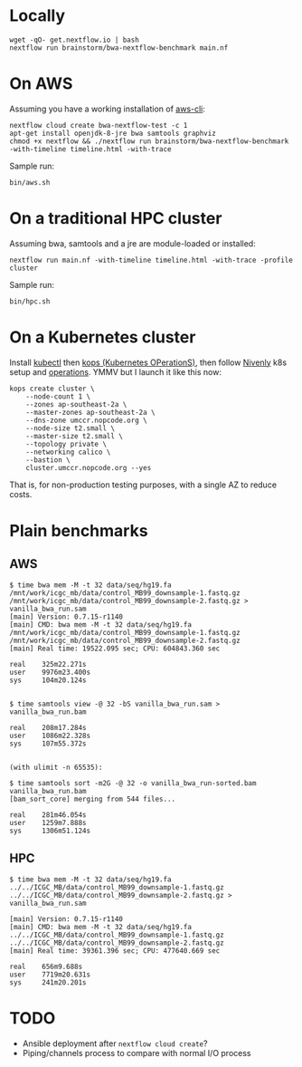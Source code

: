 Locally
=======

	wget -qO- get.nextflow.io | bash
	nextflow run brainstorm/bwa-nextflow-benchmark main.nf


On AWS
======

Assuming you have a working installation of [aws-cli](https://github.com/aws/aws-cli):

    nextflow cloud create bwa-nextflow-test -c 1
    apt-get install openjdk-8-jre bwa samtools graphviz
    chmod +x nextflow && ./nextflow run brainstorm/bwa-nextflow-benchmark -with-timeline timeline.html -with-trace

Sample run:

	bin/aws.sh

On a traditional HPC cluster
============================

Assuming bwa, samtools and a jre are module-loaded or installed:

	nextflow run main.nf -with-timeline timeline.html -with-trace -profile cluster

Sample run:

	bin/hpc.sh

On a Kubernetes cluster
=======================

Install [kubectl](https://kubernetes.io/docs/tasks/kubectl/install/) then [kops (Kubernetes OPerationS)](https://github.com/kubernetes/kops/blob/master/docs/install.md), then follow [Nivenly](https://www.nivenly.com/kops-1-5-1/) k8s setup and [operations](https://www.nivenly.com/2nd-hour/). YMMV but I launch it like this now:

	kops create cluster \
		--node-count 1 \
		--zones ap-southeast-2a \
		--master-zones ap-southeast-2a \
		--dns-zone umccr.nopcode.org \
		--node-size t2.small \
		--master-size t2.small \
		--topology private \
		--networking calico \
		--bastion \
		cluster.umccr.nopcode.org --yes

That is, for non-production testing purposes, with a single AZ to reduce costs.


Plain benchmarks
================

AWS
---

    $ time bwa mem -M -t 32 data/seq/hg19.fa /mnt/work/icgc_mb/data/control_MB99_downsample-1.fastq.gz /mnt/work/icgc_mb/data/control_MB99_downsample-2.fastq.gz > vanilla_bwa_run.sam
    [main] Version: 0.7.15-r1140
    [main] CMD: bwa mem -M -t 32 data/seq/hg19.fa /mnt/work/icgc_mb/data/control_MB99_downsample-1.fastq.gz /mnt/work/icgc_mb/data/control_MB99_downsample-2.fastq.gz
    [main] Real time: 19522.095 sec; CPU: 604843.360 sec

    real    325m22.271s
    user    9976m23.400s
    sys     104m20.124s

	
	$ time samtools view -@ 32 -bS vanilla_bwa_run.sam > vanilla_bwa_run.bam

	real    208m17.284s
	user    1086m22.328s
	sys     107m55.372s


	(with ulimit -n 65535):

	$ time samtools sort -m2G -@ 32 -o vanilla_bwa_run-sorted.bam vanilla_bwa_run.bam                                               
	[bam_sort_core] merging from 544 files...

	real    281m46.054s
	user    1259m7.888s
	sys     1306m51.124s

HPC
---

    $ time bwa mem -M -t 32 data/seq/hg19.fa ../../ICGC_MB/data/control_MB99_downsample-1.fastq.gz ../../ICGC_MB/data/control_MB99_downsample-2.fastq.gz > vanilla_bwa_run.sam

    [main] Version: 0.7.15-r1140
    [main] CMD: bwa mem -M -t 32 data/seq/hg19.fa ../../ICGC_MB/data/control_MB99_downsample-1.fastq.gz ../../ICGC_MB/data/control_MB99_downsample-2.fastq.gz
    [main] Real time: 39361.396 sec; CPU: 477640.669 sec

    real    656m9.688s
    user    7719m20.631s
    sys     241m20.201s



TODO
====

* Ansible deployment after `nextflow cloud create`?
* Piping/channels process to compare with normal I/O process
